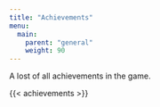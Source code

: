 ```yaml
---
title: "Achievements"
menu:
  main:
    parent: "general"
    weight: 90
---
```


A lost of all achievements in the game.

{{< achievements >}}
